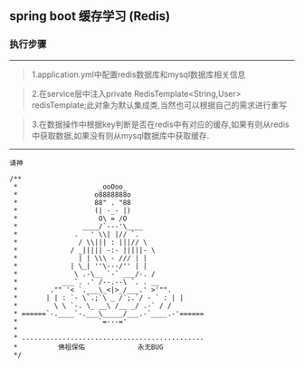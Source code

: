 ## spring boot 缓存学习 (Redis)

### 执行步骤

----

> 1.application.yml中配置redis数据库和mysql数据库相关信息
    
> 2.在service层中注入private RedisTemplate<String,User> redisTemplate;此对象为默认集成类,当然也可以根据自己的需求进行重写
    
> 3.在数据操作中根据key判断是否在redis中有对应的缓存,如果有则从redis中获取数据,如果没有则从mysql数据库中获取缓存.

----

    请神

    /**
     *                    _ooOoo_
     *                   o8888888o
     *                   88" . "88
     *                   (| -_- |)
     *                    O\ = /O
     *                ____/`---'\____
     *              .   ' \\| |// `.
     *               / \\||| : |||// \
     *             / _||||| -:- |||||- \
     *               | | \\\ - /// | |
     *             | \_| ''\---/'' | |
     *              \ .-\__ `-` ___/-. /
     *           ___`. .' /--.--\ `. . __
     *        ."" '< `.___\_<|>_/___.' >'"".
     *       | | : `- \`.;`\ _ /`;.`/ - ` : | |
     *         \ \ `-. \_ __\ /__ _/ .-` / /
     * ======`-.____`-.___\_____/___.-`____.-'======
     *                    `=---='
     *
     * .............................................
     *          佛祖保佑             永无BUG
     */
